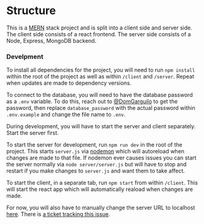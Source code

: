 # Structure

This is a [MERN](https://www.mongodb.com/mern-stack) stack project and is split into a client side and server side. 
The client side consists of a react frontend. 
The server side consists of a Node, Express, MongoDB backend.

### Develpment

To install all dependencies for the project, you will need to run `npm install` within the root of the project as well as within `/client` and `/server`. Repeat when updates are made to dependency versions.

To connect to the database, you will need to have the database password as a `.env` variable. To do this, reach out to [@DomGarguilo](https://github.com/DomGarguilo) to get the password,  then replace `database_password` with the actual password within `.env.example` and change the file name to `.env`.

During development, you will have to start the server and client separately. Start the server first.

To start the server for development, run `npm run dev` in the root of the project. This starts `server.js` via [nodemon](https://nodemon.io/) which will autoreload when changes are made to that file. If nodemon ever causes issues you can start the server normally via `node server/server.js` but will have to stop and restart if you make changes to `server.js` and want them to take affect.

To start the client, in a separate tab, run `npm start` from within `/client`. This will start the react app which will automatically reaload when changes are made.

For now, you will also have to manually change the server URL to localhost [here](https://github.com/DomGarguilo/LEDserver/blob/f2551469884eee1a8bd374dfb83145767c3b14d6/client/src/utils.js#L1-L2
). There is [a ticket tracking this issue](https://github.com/DomGarguilo/LEDserver/issues/46).
